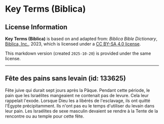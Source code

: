 # Key Terms (Biblica)

## License Information

**Key Terms (Biblica)** is based on and adapted from: _Biblica Bible Dictionary_, [Biblica, Inc.](https://www.biblica.com/), 2023, which is licensed under a [CC BY-SA 4.0 license](https://creativecommons.org/licenses/by-sa/4.0/legalcode.en).

This markdown version (created `2025-10-20`) is provided under the same license.



--------------------------------

## Fête des pains sans levain (id: 133625)

Fête juive qui durait sept jours après la Pâque. Pendant cette période, le pain que les Israélites mangeaient ne contenait pas de levure. Cela leur rappelait l'exode. Lorsque Dieu les a libérés de l'esclavage, ils ont quitté l'Égypte précipitamment. Ils n'ont pas eu le temps d'utiliser du levain dans leur pain. Les Israélites de sexe masculin devaient se rendre à la Tente de la rencontre ou au temple pour cette fête.


